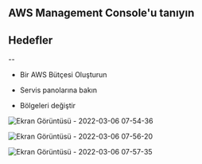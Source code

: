 AWS Management Console'u tanıyın
--

Hedefler
--

--

- Bir AWS Bütçesi Oluşturun

- Servis panolarına bakın

- Bölgeleri değiştir

![Ekran Görüntüsü - 2022-03-06 07-54-36](https://user-images.githubusercontent.com/68228757/156909824-0f54edc6-1b74-4631-be81-2269bbf0dd1a.png)

![Ekran Görüntüsü - 2022-03-06 07-56-20](https://user-images.githubusercontent.com/68228757/156909840-f013b1b5-3133-4b0b-9495-be6294cfb6ec.png)

![Ekran Görüntüsü - 2022-03-06 07-57-35](https://user-images.githubusercontent.com/68228757/156909859-d88a84b0-a653-475e-b1b6-16c5e0307072.png)

